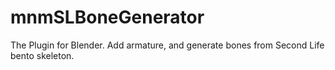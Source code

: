 # mnmSLBoneGenerator
The Plugin for Blender. Add armature, and generate bones from Second Life bento skeleton.
